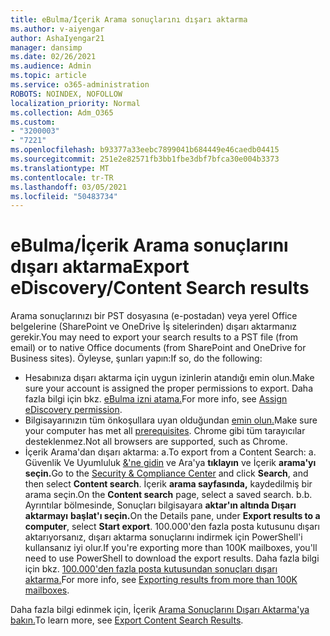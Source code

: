 ```yaml
---
title: eBulma/İçerik Arama sonuçlarını dışarı aktarma
ms.author: v-aiyengar
author: AshaIyengar21
manager: dansimp
ms.date: 02/26/2021
ms.audience: Admin
ms.topic: article
ms.service: o365-administration
ROBOTS: NOINDEX, NOFOLLOW
localization_priority: Normal
ms.collection: Adm_O365
ms.custom:
- "3200003"
- "7221"
ms.openlocfilehash: b93377a33eebc7899041b684449e46caedb04415
ms.sourcegitcommit: 251e2e82571fb3bb1fbe3dbf7bfca30e004b3373
ms.translationtype: MT
ms.contentlocale: tr-TR
ms.lasthandoff: 03/05/2021
ms.locfileid: "50483734"
---
```

# <a name="export-ediscoverycontent-search-results"></a><span data-ttu-id="3d2ca-102">eBulma/İçerik Arama sonuçlarını dışarı aktarma</span><span class="sxs-lookup"><span data-stu-id="3d2ca-102">Export eDiscovery/Content Search results</span></span>

<span data-ttu-id="3d2ca-103">Arama sonuçlarınızı bir PST dosyasına (e-postadan) veya yerel Office belgelerine (SharePoint ve OneDrive İş sitelerinden) dışarı aktarmanız gerekir.</span><span class="sxs-lookup"><span data-stu-id="3d2ca-103">You may need to export your search results to a PST file (from email) or to native Office documents (from SharePoint and OneDrive for Business sites).</span></span> <span data-ttu-id="3d2ca-104">Öyleyse, şunları yapın:</span><span class="sxs-lookup"><span data-stu-id="3d2ca-104">If so, do the following:</span></span>

- <span data-ttu-id="3d2ca-105">Hesabınıza dışarı aktarma için uygun izinlerin atandığı emin olun.</span><span class="sxs-lookup"><span data-stu-id="3d2ca-105">Make sure your account is assigned the proper permissions to export.</span></span> <span data-ttu-id="3d2ca-106">Daha fazla bilgi için bkz. [eBulma izni atama.](https://go.microsoft.com/fwlink/?linkid=2102406)</span><span class="sxs-lookup"><span data-stu-id="3d2ca-106">For more info, see [Assign eDiscovery permission](https://go.microsoft.com/fwlink/?linkid=2102406).</span></span>
- <span data-ttu-id="3d2ca-107">Bilgisayarınızın tüm önkoşullara uyan olduğundan [emin olun.](https://docs.microsoft.com/office365/securitycompliance/export-search-results#before-you-begin)</span><span class="sxs-lookup"><span data-stu-id="3d2ca-107">Make sure your computer has met all [prerequisites](https://docs.microsoft.com/office365/securitycompliance/export-search-results#before-you-begin).</span></span> <span data-ttu-id="3d2ca-108">Chrome gibi tüm tarayıcılar desteklenmez.</span><span class="sxs-lookup"><span data-stu-id="3d2ca-108">Not all browsers are supported, such as Chrome.</span></span>
- <span data-ttu-id="3d2ca-109">İçerik Arama'dan dışarı aktarma: a.</span><span class="sxs-lookup"><span data-stu-id="3d2ca-109">To export from a Content Search: a.</span></span> <span data-ttu-id="3d2ca-110">Güvenlik Ve Uyumluluk [&'ne gidin](https://protection.office.com/contentsearch) ve Ara'ya **tıklayın** ve İçerik **arama'yı seçin.**</span><span class="sxs-lookup"><span data-stu-id="3d2ca-110">Go to the [Security & Compliance Center](https://protection.office.com/contentsearch) and click **Search**, and then select **Content search**.</span></span> <span data-ttu-id="3d2ca-111">İçerik **arama sayfasında,** kaydedilmiş bir arama seçin.</span><span class="sxs-lookup"><span data-stu-id="3d2ca-111">On the **Content search** page, select a saved search.</span></span>
    <span data-ttu-id="3d2ca-112">b.</span><span class="sxs-lookup"><span data-stu-id="3d2ca-112">b.</span></span> <span data-ttu-id="3d2ca-113">Ayrıntılar bölmesinde, Sonuçları bilgisayara **aktar'ın altında Dışarı aktarmayı** **başlat'ı seçin.**</span><span class="sxs-lookup"><span data-stu-id="3d2ca-113">On the Details pane, under **Export results to a computer**, select **Start export**.</span></span> <span data-ttu-id="3d2ca-114">100.000'den fazla posta kutusunu dışarı aktarıyorsanız, dışarı aktarma sonuçlarını indirmek için PowerShell'i kullansanız iyi olur.</span><span class="sxs-lookup"><span data-stu-id="3d2ca-114">If you're exporting more than 100K mailboxes, you'll need to use PowerShell to download the export results.</span></span> <span data-ttu-id="3d2ca-115">Daha fazla bilgi için bkz. [100.000'den fazla posta kutusundan sonuçları dışarı aktarma.](https://go.microsoft.com/fwlink/?linkid=2143861)</span><span class="sxs-lookup"><span data-stu-id="3d2ca-115">For more info, see [Exporting results from more than 100K mailboxes](https://go.microsoft.com/fwlink/?linkid=2143861).</span></span>

<span data-ttu-id="3d2ca-116">Daha fazla bilgi edinmek için, İçerik [Arama Sonuçlarını Dışarı Aktarma'ya bakın.](https://go.microsoft.com/fwlink/?linkid=2102118)</span><span class="sxs-lookup"><span data-stu-id="3d2ca-116">To learn more, see [Export Content Search Results](https://go.microsoft.com/fwlink/?linkid=2102118).</span></span>